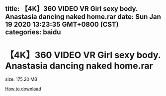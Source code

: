 
title: 【4K】360 VIDEO VR Girl sexy body. Anastasia dancing naked home.rar
date: Sun Jan 19 2020 13:23:35 GMT+0800 (CST)    
categories: baidu
---

# 【4K】360 VIDEO VR Girl sexy body. Anastasia dancing naked home.rar
size: 175.20 MB
 
 

[How to download](https://bpcam.bemobtrk.com/go/2ceec3aa-1ca2-46d6-b9ff-aaa5c184517c?jno=109)
